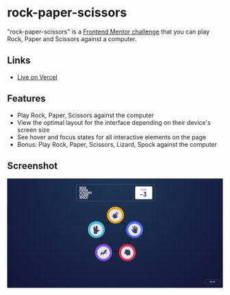 # rock-paper-scissors

"rock-paper-scissors" is a [Frontend Mentor challenge](https://www.frontendmentor.io/challenges/rock-paper-scissors-game-pTgwgvgH) that you can play Rock, Paper and Scissors against a computer.

## Links

- [Live on Vercel](https://rock-paper-scissors-firdausthedev.vercel.app/)

## Features

- Play Rock, Paper, Scissors against the computer
- View the optimal layout for the interface depending on their device's screen size
- See hover and focus states for all interactive elements on the page
- Bonus: Play Rock, Paper, Scissors, Lizard, Spock against the computer

## Screenshot

![Screenshot](./screenshot.png)
